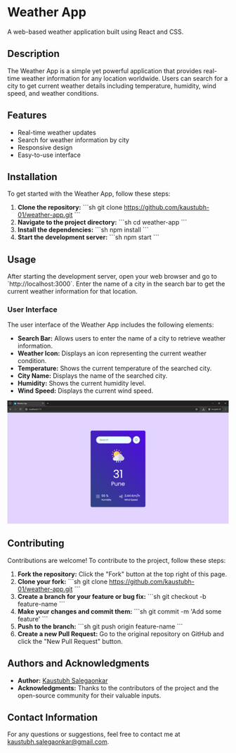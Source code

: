 
# Weather App

A web-based weather application built using React and CSS.

## Description

The Weather App is a simple yet powerful application that provides real-time weather information for any location worldwide. Users can search for a city to get current weather details including temperature, humidity, wind speed, and weather conditions.

## Features

- Real-time weather updates
- Search for weather information by city
- Responsive design
- Easy-to-use interface

## Installation

To get started with the Weather App, follow these steps:

1. **Clone the repository:**
   \`\`\`sh
   git clone https://github.com/kaustubh-01/weather-app.git
   \`\`\`
2. **Navigate to the project directory:**
   \`\`\`sh
   cd weather-app
   \`\`\`
3. **Install the dependencies:**
   \`\`\`sh
   npm install
   \`\`\`
4. **Start the development server:**
   \`\`\`sh
   npm start
   \`\`\`

## Usage

After starting the development server, open your web browser and go to \`http://localhost:3000\`. Enter the name of a city in the search bar to get the current weather information for that location.

### User Interface

The user interface of the Weather App includes the following elements:

- **Search Bar:** Allows users to enter the name of a city to retrieve weather information.
- **Weather Icon:** Displays an icon representing the current weather condition.
- **Temperature:** Shows the current temperature of the searched city.
- **City Name:** Displays the name of the searched city.
- **Humidity:** Shows the current humidity level.
- **Wind Speed:** Displays the current wind speed.

![Weather App UI](./src/assets/weather-app.png)

## Contributing

Contributions are welcome! To contribute to the project, follow these steps:

1. **Fork the repository:**
   Click the "Fork" button at the top right of this page.
2. **Clone your fork:**
   \`\`\`sh
   git clone https://github.com/kaustubh-01/weather-app.git
   \`\`\`
3. **Create a branch for your feature or bug fix:**
   \`\`\`sh
   git checkout -b feature-name
   \`\`\`
4. **Make your changes and commit them:**
   \`\`\`sh
   git commit -m 'Add some feature'
   \`\`\`
5. **Push to the branch:**
   \`\`\`sh
   git push origin feature-name
   \`\`\`
6. **Create a new Pull Request:**
   Go to the original repository on GitHub and click the "New Pull Request" button.


## Authors and Acknowledgments

- **Author:** [Kaustubh Salegaonkar](https://github.com/kaustubh-01)
- **Acknowledgments:** Thanks to the contributors of the project and the open-source community for their valuable inputs.

## Contact Information

For any questions or suggestions, feel free to contact me at [kaustubh.salegaonkar@gmail.com](mailto:kaustubh.salegaonkar@gmail.com).
